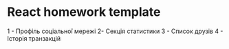 # React homework template

1 - Профіль соціальної мережі 2- Секція статистики 3 - Список друзів 4 - Історія
транзакцій
